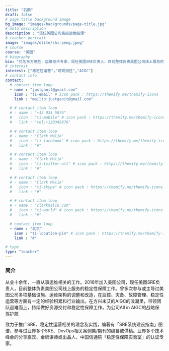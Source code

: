 ```yaml
---
title: "石鹏"
draft: false
# page title background image
bg_image: "images/backgrounds/page-title.jpg"
# meta description
description : "现任美图公司高级运维经理"
# teacher portrait
image: "images/elite/shi-peng.jpeg"
# course
course: "美图"
# biography
bio: "花名东方德胜，运维技术专家，现任美图SRE负责人，目前整体负责美图公司线上服务的稳定性保障工作。"
# interest
interest: ["稳定性运营","可观测性","AIGC"]
# contact info
contact:
  # contact item loop
  - name : "justganit@gmail.com"
    icon : "ti-email" # icon pack : https://themify.me/themify-icons
    link : "mailto:justganit@gmail.com"

  # # contact item loop
  # - name : "+12 034 5876"
  #   icon : "ti-mobile" # icon pack : https://themify.me/themify-icons
  #   link : "tel:+120345876"

  # # contact item loop
  # - name : "Clark Malik"
  #   icon : "ti-facebook" # icon pack : https://themify.me/themify-icons
  #   link : "#"

  # # contact item loop
  # - name : "Clark Malik"
  #   icon : "ti-twitter-alt" # icon pack : https://themify.me/themify-icons
  #   link : "#"

  # # contact item loop
  # - name : "Clark Malik"
  #   icon : "ti-skype" # icon pack : https://themify.me/themify-icons
  #   link : "#"

  # # contact item loop
  # - name : "clarkmalik.com"
  #   icon : "ti-world" # icon pack : https://themify.me/themify-icons
  #   link : "#"

  # contact item loop
  - name : "北京"
    icon : "ti-location-pin" # icon pack : https://themify.me/themify-icons
    link : "#"

# type
type: "teacher"
---
```


### 简介

从业十余年，一直从事运维相关的工作。2016年加入美图公司，现任美图SRE负责人，目前整体负责美图公司线上服务的稳定性保障工作。曾多次参与或主导过美图公司多项基础设施、运维架构的调整和改造，在监控、灾备、故障管理、稳定性运营等方面有一定的经验积累和行业输出。在方兴未艾的AIGC的浪潮里，带领团队迎难而上，持续做好资源交付和稳定性保障工作，为公司All in AIGC的战略保驾护航

致力于推广SRE、稳定性运营相关的理念及实践，编著有「SRE系统建设指南」图谱，参与过业界多个SRE、DevOps相关案例集/期刊的编纂或供稿。业界多个技术峰会的分享嘉宾、金牌讲师或出品人，中国信通院「稳定性保障实验室」的认证专家。

